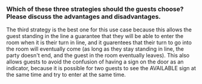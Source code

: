 ### Which of these three strategies should the guests choose? Please discuss the advantages and disadvantages.
The third strategy is the best one for this use case because this allows the guest
standing in the line a guarantee that they will be able to enter the room when it is
their turn in line, and it guarentees that their turn to go into the room will eventually
come (as long as they stay standing in line, the party doesn't end, and the guest
in the room eventually leaves). 
This also allows guests to avoid the confusion of having a sign on the door
as an indicator, because it is possible for two guests to see the AVAILABLE 
sign at the same time and try to enter at the same time.